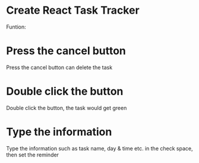 # Create React Task Tracker

Funtion:

# Press the cancel button
Press the cancel button can delete the task

# Double click the button 
Double click the button, the task would get green

# Type the information
Type the information such as task name, day & time etc. in the check space, then set the reminder

 
